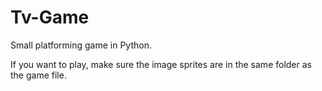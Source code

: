 # Tv-Game
Small platforming game in Python.

If you want to play, make sure the image sprites are in the same folder as the game file.
